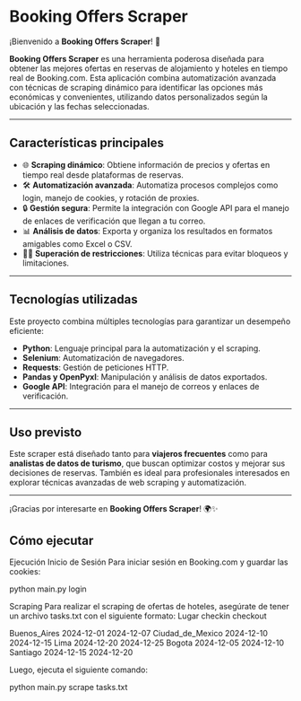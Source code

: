 # **Booking Offers Scraper**

¡Bienvenido a **Booking Offers Scraper**! 🎉

**Booking Offers Scraper** es una herramienta poderosa diseñada para obtener las mejores ofertas en reservas de alojamiento y hoteles en tiempo real de Booking.com. Esta aplicación combina automatización avanzada con técnicas de scraping dinámico para identificar las opciones más económicas y convenientes, utilizando datos personalizados según la ubicación y las fechas seleccionadas.

---

## **Características principales**
- 🌐 **Scraping dinámico**: Obtiene información de precios y ofertas en tiempo real desde plataformas de reservas.
- 🛠️ **Automatización avanzada**: Automatiza procesos complejos como login, manejo de cookies, y rotación de proxies.
- 🔒 **Gestión segura**: Permite la integración con Google API para el manejo de enlaces de verificación que llegan a tu correo.
- 📊 **Análisis de datos**: Exporta y organiza los resultados en formatos amigables como Excel o CSV.
- 🕵️‍♂️ **Superación de restricciones**: Utiliza técnicas para evitar bloqueos y limitaciones.

---

## **Tecnologías utilizadas**
Este proyecto combina múltiples tecnologías para garantizar un desempeño eficiente:
- **Python**: Lenguaje principal para la automatización y el scraping.
- **Selenium**: Automatización de navegadores.
- **Requests**: Gestión de peticiones HTTP.
- **Pandas y OpenPyxl**: Manipulación y análisis de datos exportados.
- **Google API**: Integración para el manejo de correos y enlaces de verificación.

---

## **Uso previsto**
Este scraper está diseñado tanto para **viajeros frecuentes** como para **analistas de datos de turismo**, que buscan optimizar costos y mejorar sus decisiones de reservas. También es ideal para profesionales interesados en explorar técnicas avanzadas de web scraping y automatización.

---

¡Gracias por interesarte en **Booking Offers Scraper**! 🌍✨


## Cómo ejecutar 
Ejecución
Inicio de Sesión
Para iniciar sesión en Booking.com y guardar las cookies:

python main.py login

Scraping
Para realizar el scraping de ofertas de hoteles, asegúrate de tener un archivo tasks.txt con el siguiente formato: Lugar checkin checkout

Buenos_Aires 2024-12-01 2024-12-07
Ciudad_de_Mexico 2024-12-10 2024-12-15
Lima 2024-12-20 2024-12-25
Bogota 2024-12-05 2024-12-10
Santiago 2024-12-15 2024-12-20

Luego, ejecuta el siguiente comando:

python main.py scrape tasks.txt